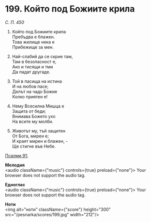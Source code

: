 # 199. Който под Божиите крила

_С. П. 450_

1. Който под Божиите крила  
Пребъдва е блажен.  
Това жилище нека е  
Прибежище за мен.  

2. Най-слабий да се скрие там,  
Там в безопасност е,  
Ако и тисящи и тми  
Да падат другаде.  

3. Той в пасища на истина  
И на любов пасе;  
Делът на чадо Божие  
Колко приятен е!

4. Нему Всесилна Мишца е  
Защита от беди;  
Внимава Божето ухо  
На всите му молби.  

5. Животът му, тъй защитен  
От Бога, мирен е;  
И краят мирен и блажен, -  
Ще стигне във Небе.

[Псалми 91:](http://biblia.bg/index.php?k=19&g=91&s=)

**Мелодия**  
<audio className={"music"} controls={true} preload={"none"}>
    <source src="/pesnarka/mp3/199.mp3" type="audio/mpeg"/>
    Your browser does not support the audio tag.
</audio>

**Едноглас**  
<audio className={"music"} controls={true} preload={"none"}>
    <source src="/pesnarka/transp/199.mp3" type="audio/mpeg"/>
    Your browser does not support the audio tag.
</audio>

**Ноти**  
<img alt="ноти" className={"score"} height="300" src="/pesnarka/scores/199.jpg" width="212"/>
